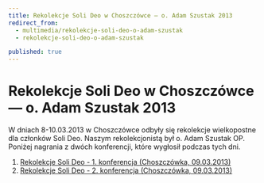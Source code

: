 ```yaml
---
title: Rekolekcje Soli Deo w Choszczówce — o. Adam Szustak 2013
redirect_from: 
  - multimedia/rekolekcje-soli-deo-o-adam-szustak
  - rekolekcje-soli-deo-o-adam-szustak

published: true
---
```



# Rekolekcje Soli Deo w Choszczówce — o. Adam Szustak 2013

W dniach 8-10.03.2013 w Choszczówce odbyły się rekolekcje wielkopostne dla członków Soli Deo. Naszym rekolekcjonistą był o. Adam Szustak OP. Poniżej nagrania z dwóch konferencji, które wygłosił podczas tych dni.

1. [Rekolekcje Soli Deo - 1. konferencja (Choszczówka, 09.03.2013)](/Strona/O%20nas/Multimedia/Szustak_rekolekcje_SoliDeo_2013/Szustak_1konf_Choszczowka.mp3)
2. [Rekolekcje Soli Deo - 2. konferencja (Choszczówka, 09.03.2013)](/Strona/O%20nas/Multimedia/Szustak_rekolekcje_SoliDeo_2013/Szustak_2konf_Choszczowka.mp3)